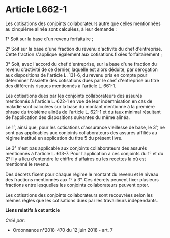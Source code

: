 # Article L662-1

Les cotisations des conjoints collaborateurs autre que celles mentionnées au cinquième alinéa sont calculées, à leur
demande :

1° Soit sur la base d'un revenu forfaitaire ;

2° Soit sur la base d'une fraction du revenu d'activité du chef d'entreprise. Cette fraction s'applique également aux
cotisations fixées forfaitairement ;

3° Soit, avec l'accord du chef d'entreprise, sur la base d'une fraction du revenu d'activité de ce dernier, laquelle est
alors déduite, par dérogation aux dispositions de l'article L. 131-6, du revenu pris en compte pour déterminer l'assiette des
cotisations dues par le chef d'entreprise au titre des différents risques mentionnés à l'article L. 661-1.

Les cotisations dues par les conjoints collaborateurs des assurés mentionnés à l'article L. 622-1 en vue de leur
indemnisation en cas de maladie sont calculées sur la base du montant mentionné à la première phrase du troisième alinéa de
l'article L. 621-1 et du taux minimal résultant de l'application des dispositions suivantes du même alinéa.

Le 1°, ainsi que, pour les cotisations d'assurance vieillesse de base, le 3°, ne sont pas applicables aux conjoints
collaborateurs des assurés affiliés au régime institué en application du titre 5 du présent livre.

Le 3° n'est pas applicable aux conjoints collaborateurs des assurés mentionnés à l'article L. 613-7. Pour l'application à ces
conjoints du 1° et du 2° il y a lieu d'entendre le chiffre d'affaires ou les recettes là où est mentionné le revenu.

Des décrets fixent pour chaque régime le montant du revenu et le niveau des fractions mentionnés aux 1° à 3°. Ces décrets
peuvent fixer plusieurs fractions entre lesquelles les conjoints collaborateurs peuvent opter.

Les cotisations des conjoints collaborateurs sont recouvrées selon les mêmes règles que les cotisations dues par les
travailleurs indépendants.

**Liens relatifs à cet article**

_Créé par_:

  - Ordonnance n°2018-470 du 12 juin 2018 - art. 7
